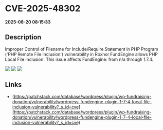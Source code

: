 # CVE-2025-48302

**2025-08-20 08:15:33**

## Description
Improper Control of Filename for Include/Require Statement in PHP Program ('PHP Remote File Inclusion') vulnerability in Roxnor FundEngine allows PHP Local File Inclusion. This issue affects FundEngine: from n/a through 1.7.4.

![](https://img.shields.io/static/v1?label=Score&message=7.5&color=red)
![](https://img.shields.io/static/v1?label=Severity&message=HIGH&color=red)
![](https://img.shields.io/static/v1?label=CWE&message=RFI&color=green)

## Links
- [https://patchstack.com/database/wordpress/plugin/wp-fundraising-donation/vulnerability/wordpress-fundengine-plugin-1-7-4-local-file-inclusion-vulnerability?_s_id=cve](https://patchstack.com/database/wordpress/plugin/wp-fundraising-donation/vulnerability/wordpress-fundengine-plugin-1-7-4-local-file-inclusion-vulnerability?_s_id=cve)
